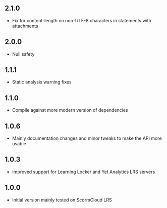## 2.1.0

- Fix for content-length on non-UTF-8 characters in statements with attachments 

## 2.0.0

- Null safety

## 1.1.1

- Static analysis warning fixes

## 1.1.0

- Compile against more modern version of dependencies

## 1.0.6

- Mainly documentation changes and minor tweaks to make the API more usable

## 1.0.3

- Improved support for Learning Locker and Yet Analytics LRS servers

## 1.0.0

- Initial version mainly tested on ScormCloud LRS
